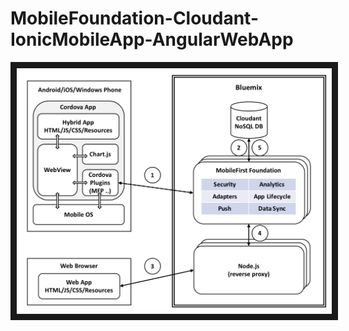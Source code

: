 # MobileFoundation-Cloudant-IonicMobileApp-AngularWebApp

<img src="doc/source/images/Architecture.png" alt="Architecture diagram" width="640" border="10" />

